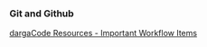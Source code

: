 

### Git and Github 

[dargaCode Resources  - Important Workflow Items](https://github.com/dargaCode/WebDevStudyResources#the-command-line)

